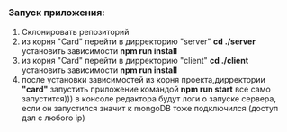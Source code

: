 ### Запуск приложения:

1. Склонировать репозиторий
2. из корня "Card" перейти в дирректорию "server" **cd ./server** установить зависимости **npm run install**
3. из корня "Card" перейти в дирректорию "client" **cd ./client** 
установить зависимости **npm run install**
4. после установки зависимостей из корня проекта,дирректории **"card"** запустить приложение командой **npm run start**  все само запустится))) в консоле редактора будут логи о запуске сервера, если он запустился значит к mongoDB тоже подключился (доступ дал с любого ip)